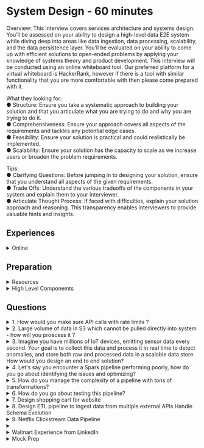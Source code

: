 # System Design - 60 minutes

Overview: This interview covers services architecture
and systems design. You’ll be assessed on your ability to
design a high-level data E2E system while diving deep
into areas like data ingestion, data processing, scalability,
and the data persistence layer. You’ll be evaluated on
your ability to come up with efficient solutions to
open-ended problems by applying your knowledge of
systems theory and product development. This interview
will be conducted using an online whiteboard tool. Our
preferred platform for a virtual whiteboard is HackerRank,
however if there is a tool with similar functionality that you are more comfortable with then please
come prepared with it.

What they looking for:\
● Structure: Ensure you take a systematic approach to building your solution and that you
articulate what you are trying to do and why you are trying to do it.\
● Comprehensiveness: Ensure your approach covers all aspects of the requirements and
tackles any potential edge cases.\
● Feasibility: Ensure your solution is practical and could realistically be implemented.\
● Scalability: Ensure your solution has the capacity to scale as we increase users or
broaden the problem requirements.

Tips:\
● Clarifying Questions: Before jumping in to designing your solution, ensure that you
understand all aspects of the given requirements.\
● Trade Offs: Understand the various tradeoffs of the components in your system and
explain them to your interviewer.\
● Articulate Thought Process: If faced with difficulties, explain your solution approach and
reasoning. This transparency enables interviewers to provide valuable hints and insights.



## Experiences

<details>
<summary> Online </summary>

- You have to track user metrics - how will you develop solution for it - real time vs batch discussion 
Prev Project discussions - data modelling - data collection - transformation - where we will write them? what metrics on real time what batch ? what frequency? - dashboard refresh - frequency 
streaming focussed than batch(Manish Kumar Youtube)

(Blind)
- For system design interview. Question was something like hosting a service then backend db design for services and analytics design for data getting logged.
- Business round was more like business use case specific if there is drop in sales. How will you figure out? What data sources to look for ? Then what will be steps.
- Managerial round was on day to day activities. What’s the architecture? How do you handle conflicts? What were initiatives? What mistakes you made? What did you learn from those?

</details>


## Preparation 

<details>
    <summary>  Resources  </summary>

1. [System Design for Data]([https://www.youtube.com/watch?v=OWeQ_gCNe4k) 
2. System design Interview by Alex - Book
3. Design Data Intensive Application - Book
4. Youtube Videos - Arpit Bhayani, Gaurav Sen 
5. [Medium (Read) - Streamimg Data Pipeline](https://medium.com/@seancoyne/data-engineering-practice-system-design-question-and-solution-streaming-ad32562ba954)


### Videos 
1. [Building a data platform with open source: A $1M+ cost-saving journey](https://www.youtube.com/watch?v=WdQ1hlK57Ys)
</details>


<details>
    <summary>  High Level Componemts </summary>


Let's say you have to Design an e-commerce platfrom related to data side

- Clarify what you are trying to make 
    - What does e-commerce means ? Nykaa, Amazon, something else?
    - Are you asking to build transactional or analytical system?
    ### Output Data
    - Understand the metric in detail? 
    - Who will be the end consumer of this data? 
        - Data Sci, SWE, Dashboard, ML team in modelling
        - talk about CAP theorem 
            - Top 10 songs - availability is imp
            - Financial - consistency is the key
    - Refresh Frequency? Daily? hourly?
    - Query Pattern ? - One big table? Snowflake or Star Schema?
    - Data Rentention ?
    ### Input Data 
    - Existing systems or services which I should be aware of ?
    - Where is the data coming from? 
    - What is the scale of data, what is anticipated scale in upcoming 6 months or a year? 
        - cluster config 
    - What is the type of data? - Structured, unstructured, semi-structured?
    ### Transformations 
    - Business Rules 
    - Most important feature which I should start with ?

<h4> Back of envelope estimations </h4>

- Scale 
    - Power of 2 
        - 1 Kb 
        - 1 Mb 
        - 1 GB
        - 1 TB
        - 1 PB

- Latency - Microservices 
    - sending data over networks - compression(Json/Protobuff) - encoding (DDIA book)
    - Compression 
    - Multi region copy latency will matter

- Availability 
    - Pipeline criticality - no downtime - 99%
    - Pipeline Uptime
    - Tier 1, Tier 2, Tier 3 - Exception, ROllback implementation 

- Calculate storage requirements 
    - Total Data volume on a daily basis if you can tell
    - no of total users 
    - DAU or MAU 
    - Always round off the number to nearest 100
    - Daily 200 GB for 1 year = 200 * 400 = 8 * 10^4 = 80000 GB = 80 TB Data 
    - How much time you want to keep the data ? Purge? cold system? 
    - no. of seconds in a day ?

<h4> High Level Design - Draw.io </h4>

- Test Cases (CICD)
    
- Input 
    - Data Format
    - Frequency 
    - Schema Evolution (API data specially)
    - PII data or normal data (Governance/Encryption)

- Business Use Case
    - Metrics to track - promotional activity - inventory ? shelf? 
    - How freq will you track ? Batch or real time? 
    - SLA (how much time will you take - 4 hours- rollback)

- Output
    - Target System 
    - Data Retention 
    - Refresh Frequency 
    - Historical Data  

**Summary**
1. Real Time Analytics 
2. Historical Analysis 
3. Scalability (Data + Processing)
4. Flexible data model

<h4> Building a solution </h4>

Incoming Data Sources 
1. API 
2. DB (SQL/ No SQL)
3. Files

- There can be a system that can pick from API and put into KAFKA or can also put directly from API to KAFKA in real time. 
- 6 hour sync in DB -> S3(Raw Layer) -> How will you pull data into S3? what will be Partitioning strategy? 
- Processing Layer -> (Medallion Architecture)
    - Metrics 1 - Near Real time (FLINK/ Spark Streaming) -> will go to Kafka -> UI (superset) or Dashboard
    - Metric 2 - incremental data (hourly or daily folder) after 6 hour sync -> Snowflake DWH (transient or permanent table / view materialised or normal) or go back to No SQL 
    - Business Usecase 
    - Data Modelling is done one time - Fact and dimension writing - distinct values in dimension - snapshot 
 
1. Why Kafka ?
2. Why SQL, No SQL?
3. Ingestion Layer - Pull Data 
4. Scheduling - Cron/ Airflow 
5. CI/CD (Gitlab/ Code coverage/ Test Cases/ Roll Back)
6. Exception Handling (on whole system, Trade off, Fault Tolerance, roll back )


### Drill Down 
1. API 
- Microservices 
- Event Driven Architecture 
- Pull/ Push Mechanisam 
- Authentication (JWT, SAML)
- Design Pattern -> LLD
- LLD (object , class interaction) how will you pull data from API or Files?
- Async Programming (very infreq, multi processing, multi threading)

2. Database (Most Focus)
- SQL, No SQL
- DB Internals 
- Volume Challenges (if volume is increasing day by day where to keep data DB or DWH)
- Optimization - Query and DB 
- Indexing/ Sharding/ Caching/ Materialized view - which column and what indexing
- ACID 
- CAP Theorem
- Constraints/ Normalization/ Denormalization
- Leader Follower Architecture 
- Connection Pull 

3. File Type 
- Parquet/ORC/CSV - which you have used why? what optimizations?
- structured vs unstructured( how will you process, schema evolution)
- Hudi, Iceberg, Delta Table 

4. S3 (80 TB per year - where should we keep? Business - how much do they need?)
- Cost Analysis 
    - Amazon - starting orders in cache - earlier year they keep in different layer 
    - Logs - Purge because volume is too much - 6 months - machine generated 
- DataLake vs Delta Lake 
- Data at Rest Encryption 
- Partitioning (File and DB)

5. Kafka 
- Backpressure 
- offset management ( where it is stored, how, how can we bring it back)
- Broker/ Producer/ Consumer 
- Kafka Connect 
- Topic and its management(why, when replication)
- Auto Commit and Linger Time 
- Exactly once record process( Failure overcome, so that it is dropped, how kafka manages this? there should be no duplication, how will you resolve this?)
- Failure Overcome 
- Replication 

6. Spark Streaming 
If you will you use Kafka , you need streaming, either you use Microservice Architecture or Flink 
- Flink vs Spark Streaming 
    - Late Data Arrival
    - Sliding window 
    - Checkpointing
    - commits
    - stateful vs stateless
    - event time - one semantics at the time of generation - when data arrived or producer system generated data and why, fault tolerance
    - Fault Tolerance  Question: You have Kafka with retention of 6 hour for logs - Failure of Spark Streaming, retention is over- now how will you ensure logs are there? will you increase retention? - linked in post suggested 3 days - but kafka cluster will be full
    - Performance optimization 
    
7. Processing layer (Not much focus here)
- Dimensional Modelling 
- Lakehouse Architecture 


8. Spark 
- on which platform will you run this ?
- data transformation
- all questions


9. Medallion Architecture
- GOLD Layer 
    - PII data (RBAC Permission) row level and column level 
    - How will you put encryption - UDF in spark - Encryption logic - how to decrypt 
    - Unity Catalog( Databricks)
    

Dimension Modelling 
- ER diagram Practice 
- Fact and Dimension Table 
- Ecommerce (user, sales, inventory)
- Ride sharing App 
- Finance Domain (credit card details) 
- Health Domain 

10. Scheduling/ Orchestration 
- Airflow 
- Internal Working 
- Type of executor 
- DAG/ TASK
- operators/ Sensor
- Custom operator 
- Xcom
- Backfill 
- Pools
- Automation/ Microservices

11. Docker & Kubernetes 


Not Required
- Login management 
- CDN 
- Tokenisation 
- Maps 
- Ride Sharing on Data Side not on Application Side 

</details>


## Questions 

<details>
<summary> 1. How would you make sure API calls with rate limits ? </summary>

</details>

<details>
<summary>2. Large volume of data in S3 which cannot be pulled directly into system - how will you proecess it ? </summary>

</details>


<details>
<summary> 3. Imagine you have millions of IoT devices, emitting sensor data every second. Your goal is to collect this data and process it in real time to detect anomalies, and store both raw and processed data in a scalable data store. How would you design an end to end solution? </summary>

Questions that can be asked [5min - 10 min]

1. Main goal anomaly detection or other analytics needs (predictive maintenance, user behaviour analyis?)
2. Is data structured, semi-structured or unstructured?
3. Data comes in at constant rate or are there spikes in data ? 
4. Need to implement data encryption at rest or in transit?
5. Are there any specific compliance or regulatory requirements for storing sensor data, such as GDPR, HIPPA ?
6. How many devices do you expect initially, how quickly will that number grow? 

</details> <!-- Question 3. -->

<details>
<summary> 4. Let's say you encounter a Spark pipeline performing poorly, how do you go about identifying the issues and optimizing?</summary>

- Step 1: Understand the Symptoms
    Start by identifying the exact issue:
    1. Is the job slow overall or just certain stages?
    2. Is it failing or just taking too long?
    3. Is it CPU-bound, memory-bound, or I/O-bound?

    You can use:
    1. Spark UI (local or in your cluster manager like YARN/EMR/Databricks)
    2. Logs (driver and executor logs)
    3. Metrics dashboards (e.g., Ganglia, CloudWatch, Prometheus)

- Step 2: Profile the Spark Job
    Inspect the Spark UI:
    1. Stages & Tasks: Look for skewed stages, long-running tasks, or failed ones.
    2. Shuffle & Spill: Excessive shuffle and disk spill are red flags.
    3. Job DAG: Check if it's too complex or has unnecessary stages.
    4. Task Distribution: Are all cores utilized? Are some executors idle?

- Step 3: Review the Code and Transformations
    Look for:
    1. Wide transformations like groupBy, join, distinct, repartition — these trigger shuffles.
    2. UDFs — especially Python UDFs in PySpark — which are black-boxes to Spark.
    3. Collect or broadcast misuse.
    4. Unnecessary caching or missing persistence.

- Step 4: Check Data Issues
    1. Data Skew: One or a few keys have too much data (e.g., one country has 90% of rows). Fix via:
    - Salting the key
    - Aggregating before joining
    2. Small files: Can lead to too many tasks. Coalesce or compact beforehand.
    3. Data size: Check partition sizes — aim for 100–200MB per partition.

- Step 5: Tune Spark Configurations
    1. Memory Usage:
    - By default split, execution (for computation) and storage (for caching data)
    - Increase executor memory or storage fraction `(spark.executor.memory, spark.memory.storageFraction)`
    - Also, check spark.executor.memory to set the memory per executor—make sure it fits within your cluster’s node capacity.
    2. Parallelism:
        - Set `spark.sql.shuffle.partitions` appropriately (not default 200 for big data) based on your data size and cluster resources.
        - Tune `spark.default.parallelism`
        - 2-4 tasks per CPU core
        - How many cores are available in your cluster?
    3. Executor and Driver Settings: 
        - Set spark.executor.cores and spark.executor.instances to control how many executors run and how many cores each uses.
        For example, if a node has 16 cores, you might set 5 cores per executor to leave room for OS and other processes.
        - The driver (spark.driver.memory) also needs enough memory, especially for collecting results or running heavy operations.
    3. Garbage Collection: Long GC pauses can kill performance.
    4. Broadcast joins:
    If one side of a join is small (<10MB), enable broadcast joins
    Manually broadcast if Spark doesn’t auto-detect

Step 6: Infrastructure Considerations
Are your executors under-provisioned?
Is auto-scaling working effectively?
Are disk or network IO bottlenecks showing up in metrics?

- Step 7: Iterate & Test
    - After each change, re-run and compare:
        1. Job duration
        2. Shuffle size
        3. Stage/task run times
        4. Executor utilization

</details> <!-- Question 4. -->

<details>
<summary> 5. How do you manage the complexity of a pipeline with tons of transformations? </summary>
</details> <!-- Question 5. -->

<details>
<summary> 6. How do you go about testing this pipeline? </summary>
</details> <!-- Question 6. -->


<details>
<summary> 7. Design shopping cart for website </summary>

1. What is the user count ? 500 K 
2. Active user count ? 100K
    - system needs to be scalable 
3. Traffic spikes in the year or month? 
4. Stateless or stateful (state is maintained on refresh) - cart should be stateful 
5. Region (US, Europe, APAC) for data governance 
6. On prem, on cloud 

### Design 
 
- Load balancer for spikes 
- AutoScaling for compute 

- caching mechanism 
    1. Redis caching, a database with large cache, super performant 
        - Cons manage an extra component and cost
- VPC router - will route to the right region 

Data Pipeline for 
1. Data Source 
2. Batch or Live 
3. Frequency ? 
4. Data Size 
   - 450 GB /month 
5. Already have an system in place? you need to move to cloud from spark
6. Data customers? 
    - BI users
    - DS (ML model)
    - Operational User 

Design 
1. Landing Area - S3 - all data comes here
2. Spark based processing system in AWS? 
3. Store in S3 again 
4. Snowflake - serverless for SQL part 
5. Notebooks for ML people 
6. Orchestration - Airflow 

</details>  <!-- Question 7. -->

<details>
<summary> 8. Design ETL pipeline to ingest data from multiple external APIs 
Handle Schema Evolution </summary>

Airflow @daily vs @once triggered 
Slow sql to optimize
failure handling, retry logic , partitioning 
how will you handle large file in GBs
asked to find top 10 user by event frequency - constraint was optimized for memory
what if streaming data type change mid way
generator functions 

System Design 
Real time Data Pipeline for click stream events 
Ensure fault toleranc 
where deduplication logic 
store 1 billion records 
z ordering 

Behaviour 
- You take full ownership of failing project 
- What do you if deadline is missed because of your code 

</details>

<details>
<summary> 9. Netflix Clickstream Data Pipeline</summary>

[Design Data pipeline for Netflix metrics monitoring for click stream or playback data](https://www.youtube.com/watch?v=53tcAZ6Qda8)

### Product Metrics

#### Questions 
1. What metrics are you looking for? You have to define
    - User engagement from click stream 
        - User churn - if they are not visiting, what is their interest
        - Path Analysis - navigation path customer is taking 
          - set a target that they will click on the promotion 
          - what is blocking them? is it too long mey be 7-8 clicks?
        - Behavior Profiling - 
    - Playback
        - trending series
        - when they click on pause? because most people binge watch if it is interesting 
        - time it take for a user to watch 1 hour show may be they are taking 3 hours, can use this for recommendation
2. Keep the solution Generic - do you want to use some specific technologies?

### Pipeline Design 

1. Data Capture 
2. Streaming/Batch 
3. Processing 
4. Storage 
5. Analytics

6. Metrics 
   - Number of subscribers = 200M 
   - 50% Active Daily = 100 M
   - 1 day = 100k seconds
   - 1 day = 100M/100k = 1000 users/sec , cannot assume for every sec 
   - 80% traffic-20 of time rule = 100M users/20K sec = 5000 users/sec
   - user generate 10 events per sec = 50K events per sec - this can be more than this when a popular series come in - traffic spikes 

- Geographical distribution is something we should take into account for Netflix's scale -> Cloud front distribution

- Push and pull models 
    - Push - agents running on server - quickly overwelhm your infra - you don't have to pull
    - Pull - You decide when you want to poll for more data, your insights might be lost sometimes if you are polling late - timing is critical for some promotions

- API Gateway - where servers can push data to 
- Lambda -> you can collect and preprocess data 
- Kakfa -> has buffer, if consumer is not online it can pick up - can store data for max 7 days
- Spark -> distributed computing platform - spark streaming module which can plug into Kafka to extract data - works in microbatches not sub sec latency 
- Flink -> real time distributed computing platform - milli second latency
- DataLake Why? 
    - Store in ObjectStore 
    - Raw Layer 
    - Processed 
    - Need data stored over time - for analytics 
    - in S3 you can run queries directly using Athena, straightway 
    - After Flink you can put in NO SQL DB like Dyanamo DB - no schema - fast read/writes 
    - If you use Relational DB for storing it will be the bottleneck - pipeline will be as fast as DB 

1. What is the difference between row based file format & columnar file format? And why columnar-based file formats such as parquet or orc are favoured for analytics?
    - Row-Based File Formats store data in a sequential, row-by-row manner. Think of it like a spreadsheet where each row represents a complete record, and all the values for that record (across all columns) are stored together. Examples include CSV, JSON, and traditional relational database storage formats. When you read data from a row-based format, you typically access all the columns for a given row at once, even if you only need a subset of the data.

    - Columnar File Formats, on the other hand, store data by column rather than by row. Each column's data is stored together, separate from the other columns. Formats like Apache Parquet and ORC (Optimized Row Columnar). When you read from a columnar format, you can efficiently access just the specific columns you need without loading the entire dataset into memory.

    - Key Differences
        1. `Storage Organization`: Row-based formats keep all data for a single record together, while columnar formats group data by column, allowing for more efficient access to specific fields across many records.
        2. `Read Efficiency`: In row-based formats, querying a single column often means scanning through entire rows, loading unnecessary data. Columnar formats let you read only the columns you're interested in, which is much faster for analytical queries.
        3. `Compression`: Columnar formats often achieve better compression because data within a `single column tends to be more similar (e.g., a column of dates or numbers)` compared to `mixed data types in a row`. This reduces storage size and speeds up data transfer.
        4. `Write Performance`: `Row-based formats are generally better for write-heavy workloads` (like transactional systems) because `appending a new record is straightforward`. Columnar formats can be `slower for writes since data needs to be organized by column`.
    
    - Why Columnar Formats Like Parquet and ORC Are Favored for Analytics
        which often involve aggregating or analyzing specific columns across large datasets (think data warehouses or big data processing). Here's why they shine in this context:

        1. Selective Column Access: target only a subset of columns (e.g., summing sales figures or filtering by date). Columnar formats allow systems to read just the relevant columns, skipping irrelevant data, which drastically reduces I/O and speeds up query execution.
        2. Better Compression and Encoding: Since columnar data is more homogeneous, it compresses better using techniques like run-length encoding or dictionary encoding. For example, Parquet and ORC can store repeated values efficiently, saving space and improving read performance.
        3. Partitioning and Predicate Pushdown: Formats like Parquet support metadata and partitioning, enabling query engines (like Apache Spark or Hive) to skip entire chunks of data that don't match query conditions. This means less data is scanned, further boosting performance.
        4. Scalability for Big Data: In distributed systems, columnar formats work well with parallel processing frameworks. They allow tasks to be split by column or data block, making it easier to handle massive datasets efficiently.
       
        In contrast, `row-based formats are more suited for transactional systems (OLTP) where entire records are frequently inserted, updated, or retrieved as a whole`.

2. Different compression techniques such as snappy, biz2 and LZO. And which one to choose?
    Compression techniques are used to reduce the size of data, which helps save storage space and can speed up data transfer or processing, especially in big data environments. Each method has trade-offs in terms of `compression ratio (how much it reduces size)`, `speed of compression/decompression`, and `computational overhead`.
    1. Snappy:
        - Snappy is a compression library developed by Google, designed for high-speed compression and decompression with a `focus on low latency`. It `prioritizes speed `over achieving the smallest possible file size.
        - Compression Ratio: Moderate. It doesn't compress data as tightly as some other algorithms, but it still reduces size significantly for many data types.
        - Speed: Very fast for both compression and decompression, making it ideal for real-time or near-real-time applications.
        - Use Case: Often used in big data frameworks like Apache Hadoop, Spark, and Kafka, where quick compression/decompression is critical during data processing or streaming.
        - CPU Usage: Relatively low, as it avoids complex algorithms to maintain speed.`
    2. Bzip2:
        Bzip2 is a compression algorithm that uses the Burrows-Wheeler transform and Huffman coding to achieve high compression ratios. It’s `more focused on minimizing file size` than on speed.
        - Compression Ratio: High. It typically produces smaller files compared to Snappy or LZO, especially for text-heavy data.
        - Speed: Slower for both compression and decompression compared to Snappy or LZO. 
        - Use Case: Suitable for scenarios where storage space is a primary concern and speed is less critical, such as archiving data or compressing files for long-term storage.
        - CPU Usage: Higher than Snappy or LZO due to its complex algorithm, which can be a bottleneck in resource-constrained environments.
    3. LZO (Lempel-Ziv-Oberhumer):
        - LZO is a lightweight compression algorithm focused on speed, similar to Snappy, but with a slightly different balance between compression ratio and performance.
        - Compression Ratio: Moderate, often comparable to Snappy, though it can vary depending on the data type. It’s generally not as tight as Bzip2.
        - Speed: Very fast decompression, often faster than Snappy, but compression speed can be slightly slower than Snappy in some cases.
        - Use Case: Commonly used in real-time systems or embedded environments `where decompression speed is critical`, such as in file systems (e.g., SquashFS) or data transfer protocols.
        - CPU Usage: Low to moderate, designed to be lightweight and efficient even on less powerful hardware.
        
        Which One to Choose?
        - Choose Snappy if you’re working in a big data or analytics environment (e.g., with Hadoop, Spark, or Kafka) where speed is critical, and you’re dealing with frequent read/write operations. Snappy is often the default choice for columnar file formats like Parquet or ORC in these systems because it balances speed and compression well for intermediate data processing. It’s ideal when you need low latency and can afford slightly larger file sizes.
        - Choose Bzip2 if your `primary goal is to minimize storage space` and you’re not constrained by time or CPU resources. 
        - Choose LZO if you need extremely fast decompression and are working in a system where read performance is more important than write performance.
    
    - Additional Considerations
        1. Data Type: The effectiveness of each algorithm can depend on the nature of your data. For example, Bzip2 excels with text data due to its ability to exploit patterns, while Snappy and LZO are more general-purpose.
        2. Framework Compatibility: If you’re using tools like Apache Spark or Hadoop, check their default or recommended compression codecs. Snappy is widely supported and often the default in these ecosystems for a reason.
        3. Splittability: In distributed systems, ensure the compression method supports splitting compressed files for parallel processing. Snappy and LZO are typically splittable when used with formats like Parquet, while Bzip2 is splittable by design but slower, which might negate the benefit.

</details>

<details>
<summary> </summary>

- Videos Watched  
   1. https://www.youtube.com/watch?v=NZ_-2RB-NU0
   2. https://www.youtube.com/watch?v=w8xWTIFU4C8 (Some parts were misleading)
   3. https://www.youtube.com/watch?v=wUZFNemJVho


1. Ingestion 
- Analytics Service (Managed service like Amplitude or Posthog)
    - time series log of page views or user data  - appended to historical data 
    - cloud based - cannot directly connect with our inhouse services like Queue 
- Database 
    - point in time data for state of our application - can be changes 
    - Batch Job - pulls from DB, transform it and put into our Storage Layer 
2. Transformation 
    - ETL is the batch job 
    - if huge data in DB -> batch job might take lot of time -> scale horizontally -> use spark (distributed processing engine)-> deploys work to multiple clusters
    - remember batch pipeline will run run multiple times - everyday 
    ### Batch Ingestion Strategies 
    1. Full Database Load with Timestamping

        Load the entire database into the data lake on a regular schedule, such as daily, and tagging each load with a timestamp. This approach ensures that you maintain a complete historical record of the data at different points in time.

    - Advantages: It allows for historical analysis since every state of the database is preserved. If you need to analyze trends or changes over time, this method provides all the necessary data snapshots.
    - Disadvantages: The major downside is redundancy. You're storing unchanged data repeatedly, which increases storage costs and puts a heavy load on the ETL (Extract, Transform, Load) pipeline due to processing the full dataset each time.
    - Best Use Case: historical data integrity is critical, and storage costs or processing times are not primary concerns, such as in `regulatory compliance or long-term trend analysis`.
    2. Full Database Reload with Overwrite
        
        In this approach, you drop the existing table in the data lake and reload the entire current state of the database each time the batch job runs. Data lake always reflects the latest snapshot of the database without retaining historical data.

    - Advantages: It minimizes storage costs, The data lake remains a mirror of the current database state, which can be simpler to manage.
    - Disadvantages: You lose historical data, Additionally, the ETL pipeline still processes the entire dataset each time, leading to high processing overhead.
    - Best Use Case: where only the current state matters, and historical data is irrelevant or stored elsewhere, such as in operational reporting systems focused on real-time data.
    3. Incremental Load with Updated-At Tracking

        Loading only the data that has changed since the last batch job, typically by tracking an "updated_at" field in the database. Only records updated within a specific time frame (e.g., the last day or two) are ingested into the data lake, using an upsert operation (update if exists, insert if new).

    - Advantages: It significantly reduces the amount of data processed by the ETL pipeline, improving speed and reducing costs. This method is more efficient for large datasets where only a small portion changes frequently.
    - Disadvantages: It introduces complexity in ensuring data consistency. If the "updated_at" field isn't maintained correctly (e.g., due to manual edits), the data lake and database can become out of sync. Additionally, job failures might result in missing data for certain time periods.
    - Best Use Case: systems with frequent updates where efficiency is key, and the database schema supports reliable timestamp tracking, such as in transactional systems with regular data modifications.

    4. Incremental Load with Ingestion Tracking
    
        Building on the incremental load, this method adds an "ingested_at" field alongside "updated_at" to track when data was last ingested into the data lake. Data is only ingested if it was updated after the last ingestion, ensuring no gaps in data due to job failures, as on job failure we will not update the ingestion time.

    - Advantages: This approach mitigates the risk of data gaps caused by job failures by providing a clear record of ingestion times. It enhances the reliability of incremental loads.
    - Disadvantages: It still faces challenges with manual data changes that don't update timestamps correctly. It also requires transactional integrity to ensure the "ingested_at" field is only updated when data is successfully ingested, adding complexity to the ETL process.
    - Best Use Case: Ideal for mission-critical systems where data completeness is essential, and job reliability might be a concern, such as in financial or customer data warehousing.
    
    Implementation Considerations
    To implement these batch pipeline strategies effectively, consider the following tools and practices along with some additional recommendations:

    - ETL Frameworks: Use distributed processing frameworks like Apache Spark to handle large-scale data ingestion and transformation. Spark can parallelize tasks across multiple nodes, significantly reducing processing time for full or incremental loads.
    - Scheduling and Orchestration: Employ tools like Apache Airflow to schedule and monitor batch jobs. Airflow allows you to define dependencies between tasks (e.g., ensuring ingestion completes before transformation) and provides visibility into job success or failure.
    - Data Lake Storage: Opt for scalable storage solutions like AWS S3 or Hadoop Distributed File System (HDFS) for your data lake. These systems are optimized for storing vast amounts of unstructured data and integrate well with processing frameworks like Spark.
    - Latency and Scalability: Address latency concerns by scaling horizontally with Spark clusters. `For incremental strategies, ensure your database indexing supports quick queries on "updated_at" or "ingested_at" fields to minimize extraction time`.
    - Error Handling and Monitoring: Implement robust error handling in your ETL pipelines to manage job failures, especially for incremental loads with ingestion tracking. Use transactions to ensure data consistency, and set up alerts in Airflow for failed jobs.
    ### Writing to a Queue 
    - Writing data to a queue facilitates real-time or near-real-time data ingestion into a data lake, bypassing the delays of batch processing.
    - Within your application, whenever data is written to the database, simultaneously write the same data or a relevant event to a queue.
    - The queue acts as a buffer between data sources (like databases or third-party services) and the data lake, allowing for asynchronous processing and reducing direct load on source systems.
    - Analytics Service -> webhook handler(API) -> Queue -> Flink (process data from a queue) -> Data Lake
    - Handling Third-Party Services: For external sources like cloud-based analytics services (e.g., Amplitude), use webhooks to bridge the gap. Set up an HTTP server to receive data from the service and write it to the queue.
    - Alternatively, use a cloud-based queue (e.g., Amazon Kinesis Data Streams) that the Analytics service can directly access, eliminating the need for a middleman.
    - Ensure the queue system is reliable and can handle high throughput to avoid data loss or bottlenecks. If using a cloud-based queue, verify security and access controls. Dual-writing to the queue and database requires transactional consistency to prevent discrepancies.
3. Storage Layer for DS 
    - HDFS, S3
4. Snowflake is a cloud-based data warehouse solution that integrates data storage (data    lake) and distributed processing capabilities.
    - Snowflake can connect directly to queues (e.g., cloud-based queues) and ingest data without additional middleware.   
    - Many analytics services have built-in integrations with Snowflake, allowing direct data writes to the Snowflake instance, eliminates the need for queues or webhook handlers for external data sources.
    - Snowflake internally incorporates concepts similar to traditional tools (e.g., distributed processing, data lake storage), providing a managed version of these 
    functionalities.
    - Using Snowflake may involve trade-offs such as vendor lock-in and costs associated with a SaaS solution. 


| **Aspect**                  | **Apache Kafka**                                                                 | **Traditional Messaging Queues (e.g., RabbitMQ, SQS)**                          |
|-----------------------------|---------------------------------------------------------------------------------|--------------------------------------------------------------------------------|
| **Data Persistence**        | Stores data as logs in topics for a set retention period; supports replay.      | Messages are transient, often deleted after consumption; limited replay.       |
| **Consumption Pattern**       | Pub-sub model; where producers publish messages to topics, and multiple consumers or consumer groups can subscribe to those topics. One message can be accessed by many consumers - useful where multiple systems analyze the same data.   | Point-to-point or limited pub-sub; typically one consumer per message, with message often removed after delivery.        |
| **Message Routing** | Kafka is organised into mutiple queues each queue can have topics and partitions. Producer decides which queue the data goes to; Less overhead on Kafka cluster, hence high throughput;    | Uses Exchange which take in all messages and route them to queues, it can also route one msg to mutiple queues to replicate fan out.  |
| **Scalability/Throughput**  | Handles millions of messages/sec; partitions for distributed processing.        | Scalable but optimized for lower-latency, smaller-scale message passing.        |
| **Use in Data Warehousing** | Ideal for streaming ingestion into data lakes; supports real-time pipelines.    | Better for task queuing or event notifications; less suited for core pipelines. |
| **Durability/Fault Tolerance** | High durability with data replication across brokers; robust recovery.         | Durable with acknowledgments, but less focus on long-term data retention.      |
| **Complexity/Management**   | More complex; requires distributed cluster setup (brokers, ZooKeeper).          | Simpler for small-scale use; less overhead for basic message passing.           |
| **Acknowledment**   | Has offset; Kafka logs an offset of how many messages a consumer has; whenever a consumer needs more data it reads from that offset from the queue, when it is done it commits the offset back to let Kafka know that it successfully processed that data; great with batches of data with small events. Note: Kafka doesn't "send" messages actively to consumers; instead, consumers pull messages from topics at their own pace. |  Has ACK - sent ACK to Queue - send data to another consumer if ACK is not received   - good for long running tasks that need ACK|



Non-Functional 
1. Low Latency loading 
2. Handle Scale of data 

</details >

<details> 
<summary> Walmart Experience from LinkedIn </summary> 

1. Round 1: SQL
    - Write a query to find users who placed orders in 3 consecutive months.
    ```sql 
    WITH cust_month AS (
    SELECT 
        consumer_id, 
        EXTRACT('month' FROM order_date) AS month_ordered_in, -- extract from keyword
        EXTRACT('year' FROM order_date) AS year_ordered_in -- year is also imp 
    FROM orders 
    GROUP BY consumer_id, EXTRACT('month' FROM order_date), EXTRACT('year' FROM order_date)
    ),
    month_sequence AS (
        SELECT 
            consumer_id,
            month_ordered_in,
            year_ordered_in,
            LEAD(month_ordered_in, 1) OVER (PARTITION BY consumer_id ORDER BY year_ordered_in, month_ordered_in) AS next_month, -- order by both month and year 
            LEAD(year_ordered_in, 1) OVER (PARTITION BY consumer_id ORDER BY year_ordered_in, month_ordered_in) AS next_year, -- lead syntax
            LEAD(month_ordered_in, 2) OVER (PARTITION BY consumer_id ORDER BY year_ordered_in, month_ordered_in) AS next_next_month,
            LEAD(year_ordered_in, 2) OVER (PARTITION BY consumer_id ORDER BY year_ordered_in, month_ordered_in) AS next_next_year
        FROM cust_month
    )
    SELECT DISTINCT consumer_id
    FROM month_sequence
    WHERE 
        month_ordered_in IS NOT NULL
        AND next_month IS NOT NULL
        AND next_next_month IS NOT NULL
        AND (
            (month_ordered_in + 1 = next_month AND year_ordered_in = next_year)
            OR (month_ordered_in = 12 AND next_month = 1 AND year_ordered_in + 1 = next_year)
        ) -- these conditions are also imp 
        AND (
            (next_month + 1 = next_next_month AND next_year = next_next_year)
            OR (next_month = 12 AND next_next_month = 1 AND next_year + 1 = next_next_year) -- year change conditions
        );

    --- optimised version 

    WITH cust_month AS (
    SELECT DISTINCT 
        consumer_id, 
        DATE_TRUNC('month', order_date) AS month_start
    FROM orders
    ),
    month_sequence AS (
        SELECT 
            consumer_id,
            month_start,
            LEAD(month_start, 1) OVER (PARTITION BY consumer_id ORDER BY month_start) AS next_month,
            LEAD(month_start, 2) OVER (PARTITION BY consumer_id ORDER BY month_start) AS next_next_month
        FROM cust_month
    )
    SELECT DISTINCT consumer_id
    FROM month_sequence
    WHERE next_month = month_start + INTERVAL '1 month'
    AND next_next_month = month_start + INTERVAL '2 months';
    ```

    - Top 3 products per category by revenue — in a single SQL query.
    ```sql 
    WITH product_cat_revenue AS (
    SELECT 
        p.category,
        p.product_id,
        SUM(r.revenue) AS tot_revenue
    FROM product p
    INNER JOIN revenue r ON p.product_id = r.product_id
    WHERE r.order_date > '2024-12-31' -- considering last year orders
    GROUP BY p.category, p.product_id
    )
    SELECT 
        category,
        product_id,
        tot_revenue
    FROM (
        SELECT 
            category,
            product_id,
            tot_revenue,
            DENSE_RANK() OVER (PARTITION BY category ORDER BY tot_revenue DESC) AS rank
        FROM product_cat_revenue
    ) AS ranked_products
    WHERE rank <= 3
    ORDER BY category, tot_revenue DESC; -- remember order by 

    --- optimised version
    WITH product_revenue AS (
    SELECT 
        p.product_id,
        p.product_name,
        c.category_name,
        SUM(o.quantity * o.unit_price) AS total_revenue, -- revenue can be different
        ROW_NUMBER() OVER (PARTITION BY c.category_name ORDER BY SUM(o.quantity * o.unit_price) DESC) AS revenue_rank
    FROM products p
    JOIN categories c ON p.category_id = c.category_id
    JOIN order_details o ON p.product_id = o.product_id
    GROUP BY p.product_id, p.product_name, c.category_name
    )
    SELECT 
        category_name,
        product_name,
        total_revenue
    FROM product_revenue
    WHERE revenue_rank <= 3
    ORDER BY category_name, total_revenue DESC;
    ```

    - Why is NOT IN dangerous with NULLs?
        - Related to how SQL handles three-valued logic (true, false, and unknown) in comparisons.
        - SQL filters out rows where the WHERE condition evaluates to UNKNOWN, just as it does for FALSE. So, if a NOT IN condition involves a NULL in the list, the entire condition often evaluates to UNKNOWN, and no rows matches.
        - No rows are returned! Why? Because the NOT IN condition expands to:
            `dept_id <> 10 AND dept_id <> NULL AND dept_id <> 40` -- AND 
        - Use NOT EXISTS: This operator handles NULLs more safely because it evaluates existence rather than direct value comparisons.
        - Filter Out NULLs in the Subquery: Explicitly exclude NULLs from the NOT IN list.

2. Round 2: Data Pipeline Design

    - How would you build a data pipeline for 1 billion daily transactions, across 5 countries, with different formats and latency requirements?
        - 10 e^9 daily records 
        - 24*60*60 = 86400 records ~ 10^5
        - 10^9 / 10^5 = 10^4 records/sec  = 11,574 
    
    These transactions come from
    -  5 countries, 
    - implying different data formats (e.g., JSON, CSV, or proprietary schemas), 
    - regulatory requirements (like GDPR or local data residency laws),
    - and latency needs (some use cases might need real-time processing, others can handle batch).

    - scalable 
    - fault-tolerant
    - CAP - what is imp consistency or availability - consistency 
    
    1. Ingestion Layer
        - Apache Kafka, cloud-native message queue like AWS SQS, Google Pub/Sub,
        - Design: Deploy regional Kafka clusters (or equivalent) in each country to handle local data ingestion, ensuring low-latency writes and compliance with data residency laws. Each cluster can accept data in native formats via lightweight connectors or APIs.
        - Consideration: Implement schema validation at ingestion to catch malformed data early. Use a schema registry (like Confluent Schema Registry) to manage format diversity.
            - How do we handle for schema changes ? 

    2.  Buffering and Queuing
       - Given the volume and varying latency requirements, a buffering layer helps decouple ingestion from processing.

        - Tools: Kafka topics (partitioned by country or transaction type) or cloud queues can act as buffers.
        - Design: Partition data based on latency needs—real-time transactions go to a high-priority topic, while batch transactions can sit in a lower-priority queue. This ensures critical data isn’t delayed by bulk processing.
        - Consideration: Set retention policies (e.g., 7 days) to handle reprocessing or failures without losing data.

    3. Processing Layer
        - This is where data is transformed, enriched, and routed based on requirements.
        
        - Tools: Use a stream processing framework like Apache Flink or Spark Streaming for real-time needs, and Apache Spark or batch jobs for delayed processing.
        - Design: Split processing into two pipelines—real-time (sub-second latency) and batch (hourly or daily). For real-time, Flink can handle transformations (e.g., format normalization, currency conversion) and route data to downstream systems. For batch, Spark jobs can aggregate data for reporting or analytics.
            - How can we do batch in Flink ?
            - How does spark connect to topics? 
        - Consideration: Deploy processing clusters in a central cloud region (or multi-region if latency is critical) with auto-scaling to handle spikes. Use container orchestration like Kubernetes for resource management.
            - Processing Cluster?
            - Kubernetes 

    ### Deep Dives
    #### 1. Kafka Topics and Partitions Strategy
    Given the scale (roughly 11,574 transactions per second on average) and the need to handle data from 5 countries with different formats and latency requirements, the topic and partition design needs to balance scalability, data isolation, and processing efficiency.

    Topic Structure
    I’d propose creating topics based on a combination of geographic region (country) and latency requirements. This ensures data locality for compliance and optimizes for different processing needs. Here’s the breakdown:

    1. Real-Time Topics: For transactions requiring sub-second latency (e.g., fraud detection or payment processing).
        Format: transactions-realtime-<country_code>
        Examples: transactions-realtime-US, transactions-realtime-UK, transactions-realtime-JP, etc. (one per country, so 5 topics).
    2. Batch Topics: For transactions that can be processed in hourly or daily batches (e.g., reporting or analytics).
        Format: transactions-batch-<country_code>
        Examples: transactions-batch-US, transactions-batch-UK, etc. (again, 5 topics).
    3. Error/Dead Letter Topics: For handling failed or malformed transactions that need reprocessing or manual intervention.
        Format: transactions-dlq-<country_code>
        Examples: transactions-dlq-US, etc. (5 topics).
    This results in 15 topics total (5 countries × 3 types). Separating by country ensures compliance with data residency laws (e.g., keeping EU data in EU regions for GDPR) and simplifies downstream processing by isolating data streams. Separating by latency type (real-time vs. batch) allows consumers to prioritize critical workloads.
    
    #### Partitioning Strategy
    Partitions in Kafka determine parallelism and throughput. With 1 billion transactions daily, we need enough partitions to handle the load and ensure even distribution.

    1. Transaction Volume Calculation: 1 billion transactions/day = ~11,574 transactions/second. Assuming peak load is 2-3x average (common for transactional systems), we’re looking at ~35,000 transactions/second at peak.
    2. Throughput per Partition: Kafka can handle ~10,000 messages/second per partition on modern hardware with proper tuning (based on typical benchmarks). To be conservative and account for spikes, let’s target ~5,000 messages/second per partition.
    3. Partition Count per Topic: At peak load of 35,000 transactions/second, 
        we’d need `~7 (35000/5000) partitions per topic` if the load was evenly split across all countries and topics. 
    - However, load distribution likely varies by country (e.g., higher transaction volume in larger markets like the US). So, I’d propose:
        1. Real-Time Topics: 10 partitions per country for transactions-realtime-<country_code> (50 partitions total across 5 countries).
        2. Batch Topics: 5 partitions per country for transactions-batch-<country_code> (25 partitions total), since batch processing can handle bursts over time.
        3. Dead Letter Topics: 2 partitions per country for transactions-dlq-<country_code> (10 partitions total), as error rates should be low.
    - Total Partitions: 50 (real-time) + 25 (batch) + 10 (DLQ) = 85 partitions across all topics.
    - Partitioning data by a key (e.g., transaction ID or customer ID) ensures even distribution and maintains order for related transactions within a partition. 
    - For country-specific topics, the key can be a composite of country code and transaction ID to guarantee data stays within the correct topic and partition.

    #### Retention and Segmentation    
    - Retention Period: 
        - Set a retention period of 7 days for real-time and batch topics to allow reprocessing in case of failures. 
        - For DLQ topics, extend to 14 days to give more time for manual intervention.
    - Log Segment Size: Configure segment size to roll over at 1GB or 1 hour (whichever comes first) to keep segments manageable for high-throughput topics.
        
    ### Kafka Cluster Configuration
    
    1. Cluster Topology
    - Regional Clusters:
         Deploy one Kafka cluster per country (5 clusters total) to comply with data residency requirements and minimize latency for local producers (transaction sources). Each cluster handles data for its respective country.
    - Cross-Region Replication (Optional): 
        If compliance allows and centralized processing is needed, use Kafka’s MirrorMaker 2 or Confluent Replicator to mirror data to a central cluster for global analytics. Otherwise, keep data siloed per region.
    
    2. Brokers per Cluster: 
        - Start with 3-5 brokers per cluster for fault tolerance and load distribution. 
        - With 85 total partitions, even a 3-broker setup can handle the load (Kafka spreads partitions across brokers). Scale up brokers if monitoring shows bottlenecks.
    3. Replication Factor: 
        Set replication factor to 3 for high availability. This ensures data isn’t lost if a broker fails, though it increases storage overhead. With 3-5 brokers, a replication factor of 3 is sustainable.
    4. Hardware and Resource Configuration
        Broker Specs: Use high-performance VMs or instances with at least 16 CPU cores, 64GB RAM, and SSD storage (e.g., AWS m5.4xlarge or equivalent).
        Kafka is I/O and memory-intensive, so prioritize fast disks and sufficient memory for caching.
    5. Storage: 
        - Allocate ~10TB per broker initially, assuming 1 billion transactions/day at ~1KB per transaction (1TB/day raw data) with a 7-day retention and replication factor of 3. Adjust based on actual message size and compression.
    6. Network: 
        Ensure high-bandwidth, low-latency network between brokers (e.g., within the same cloud region or availability zone). Use private subnets for security.
    
    #### Key Configuration Parameters
    Here are some critical Kafka configurations to tune for this workload (set in server.properties or equivalent):

    1. num.partitions: Default to 10 for new topics, though we’ve predefined partitions above.
    2. default.replication.factor: Set to 3 for durability.
    3. min.insync.replicas: Set to 2 to ensure writes are confirmed by at least 2 replicas, balancing availability and consistency.
    4. message.max.bytes: Set to 1MB (or higher if transactions are larger) to accommodate bigger messages.
    5. compression.type: Enable gzip or snappy on producers and brokers to reduce storage and network overhead (snappy is faster, gzip is more compact).
    6. log.retention.hours: Set to 168 (7 days) for real-time/batch, 336 (14 days) for DLQ.
    7. log.segment.bytes: Set to 1GB (1073741824 bytes) for manageable segment sizes.
    8. num.io.threads and num.network.threads: Increase to 16 and 8 respectively (or higher based on CPU cores) to handle high throughput.
    9. socket.send.buffer.bytes and socket.receive.buffer.bytes: Set to 1MB (1048576) for better network performance.
    
    #### Producer and Consumer Tuning
    1. Producers: 
        - Configure producers with linger.ms=5 to batch messages for efficiency, and acks=all for durability (wait for all replicas to confirm). 
        - Use async sending to handle high throughput.
    2. Consumers: 
        - Set fetch.max.bytes to 50MB and max.partition.fetch.bytes to 5MB to control data pulled per request. Use consumer groups for parallel processing across partitions (e.g., one group per downstream application like Flink or Spark).
    3. Monitoring and Security
        - Monitoring: Integrate with Prometheus and Grafana to track metrics like throughput, latency, partition lag, and broker health. Set alerts for high consumer lag or broker downtime.
    4. Security: 
        Enable TLS for data in transit between producers, brokers, and consumers. Use SASL/SCRAM for authentication if clients are external. Restrict access via VPCs or firewall rules to trusted IPs.
    5. ZooKeeper: 
        Use a dedicated ZooKeeper ensemble (3-5 nodes) per Kafka cluster for metadata management. Ensure ZooKeeper is on separate VMs for isolation.
    6. Scalability and Fault Tolerance
        - Scaling: Monitor partition lag and broker CPU/disk usage. Add partitions or brokers dynamically if throughput exceeds capacity (Kafka supports partition reassignment, though it’s resource-intensive). Use cloud auto-scaling groups for broker VMs if possible.
        - Fault Tolerance: With a replication factor of 3 and min.insync.replicas=2, the cluster can tolerate 1-2 broker failures per cluster without data loss. Spread brokers across availability zones for resilience.


They wanted:

Tech stack choices (I said Kafka + Spark + Delta Lake on S3)

 How I’d handle schema drift

 Monitoring & alerting

 Retry logic and recovery if S3 is down

 Regional latency tradeoffs

They weren’t looking for textbook answers.

 They wanted why — not just what
 </details >

 <details>
 <summary> Mock Prep </summary>
 
 1. What is watermarking ?
    - It’s a way of saying, “I’m confident that no more events older than this timestamp will arrive, and decide when it’s safe to process or finalize certain computations.” This is critical for operations like windowing (e.g., aggregating transactions over a 5-minute window) in real-time processing, where you can’t wait forever for late data.
    - to handle the inherent challenges of processing unbounded, out-of-order data streams due to network delays, producer buffering, or distributed system quirks.
    - How Watermarks Work with Kafka
        - Kafka itself doesn’t natively implement watermarks as a feature of its topics or partitions. Instead, watermarks are a concept applied by stream processing frameworks (like Flink, Kafka Streams, or Spark Streaming) that consume data from Kafka.
        - Kafka Tables = logical abstraction of Kafka data as tables, often seen in systems like ksqlDB (Confluent’s SQL engine for Kafka) or when Kafka topics are mapped to tables in stream processing frameworks.
        - In ksqlDB, a Kafka topic can be treated as a stream (unbounded, append-only) or a table (a snapshot of the latest state for each key). Watermarks are relevant when processing streams or when performing windowed operations on tables. For example, if you’re aggregating transaction totals per customer over a tumbling window, ksqlDB uses watermarks internally to decide when a window is “complete” and can be emitted.
        - Stateful Processing: For table-like abstractions, watermarks help manage state. Old data beyond the watermark can be purged from state stores (e.g., RocksDB in Kafka Streams) to prevent unbounded growth, which is crucial at our scale of 1 billion transactions/day.
    - Why Watermarks Matter in Our Pipeline
        - Handling Late Data: Transactions might arrive out of order due to network latency between countries or producer delays. Watermarks allow the system to process windows (e.g., fraud detection over a 1-minute window) without waiting indefinitely for late events.   
        - Balancing Latency and Completeness: By setting an “allowed lateness” (e.g., 30 seconds), the watermark ensures we don’t delay processing too much while still accommodating most late arrivals. Late data beyond this threshold can be routed to a side output or handled separately.
        - Scalability: Watermarks enable parallel processing across Kafka partitions. Each partition’s events contribute to the global watermark, ensuring coordinated progress even with 85 partitions across topics.
    - Configuring Watermarks
        - Timestamp Extraction: Extract event time from the transaction payload (e.g., a field like transaction_timestamp in JSON).
        - Watermark Strategy: Use a bounded-out-of-orderness watermark, allowing for, say, 30 seconds of lateness. Flink’s API might look like this in pseudo-code:
            ```python 
            stream.assignTimestampsAndWatermarks(
            WatermarkStrategy.forBoundedOutOfOrderness(Duration.ofSeconds(30))
            )
            ```
        - Idle Timeout: If a Kafka partition is idle (no new transactions), set an idle timeout (e.g., 60 seconds) to prevent the watermark from stalling.
        - Late Data Handling: Configure a side output for events arriving after the watermark, potentially writing them to our transactions-dlq-<country_code> topics for reprocessing.
    - Challenges and Considerations
        - Skewed Partitions: With 10 partitions per real-time topic per country, uneven data distribution (e.g., more transactions in the US) can delay the global watermark if one partition lags. Monitor consumer lag and adjust partition counts if needed.
        - Allowed Lateness: Setting the lateness too low (e.g., 10 seconds) risks dropping valid data; too high (e.g., 5 minutes) increases latency. Tune based on observed delays in your system.
        - Cross-Country Coordination: Since we have separate Kafka clusters per country, watermarks are managed per cluster. If you centralize processing later, you’d need to align watermarks across regions, which can be tricky.

2. "C" in CAP vs ACID
    - CAP vs. ACID Consistency: CAP’s “C” (Consistency) in distributed systems means all nodes see the same data at the same time, while ACID’s “C” (Consistency) ensures transactions maintain database integrity and rules within a system. CAP deals with trade-offs (Consistency, Availability, Partition Tolerance—pick two), while ACID focuses on reliable transactions.
    - Ensuring Consistency in Distributed Systems: You can aim for strong consistency (via ACID-like transactions or CAP’s consistency) using protocols like two-phase commit or consensus algorithms (Paxos, Raft). Alternatively, eventual consistency (data syncs over time) works for less critical apps. The choice depends on your system’s needs—balancing correctness, performance, and uptime.
    - Snowflake and ACID: Yes, Snowflake supports ACID properties (Atomicity, Consistency, Isolation, Durability) in its cloud-based, distributed data warehouse. It uses a centralized metadata layer, snapshot isolation, and cloud storage replication to ensure transactional reliability, though it’s optimized more for analytics than high-frequency transactions. 
 </details>